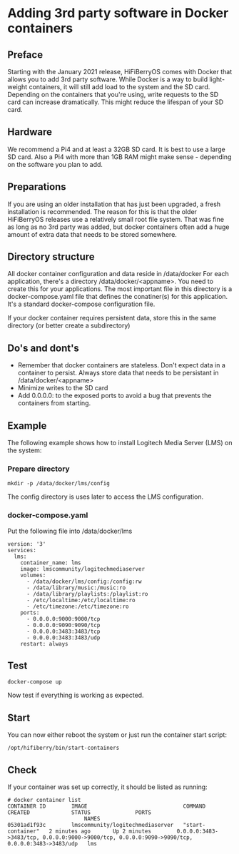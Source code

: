 # Adding 3rd party software in Docker containers

## Preface

Starting with the January 2021 release, HiFiBerryOS comes with Docker that allows you to add 3rd party software. While Docker is a way to build light-weight containers, it will still add load to the system and the SD card.
Depending on the containers that you're using, write requests to the SD card can increase dramatically. This might reduce the lifespan of your SD card. 

## Hardware

We recommend a Pi4 and at least a 32GB SD card. It is best to use a large SD card. Also a Pi4 with more than 1GB RAM might make sense - depending on the software you plan to add.

## Preparations

If you are using an older installation that has just been upgraded, a fresh installation is recommended. The reason for this is that the older HiFiBerryOS releases use a relatively small root file system. That was fine as long as no 3rd party was added, but docker containers often add a huge amount of extra data that needs to be stored somewhere.

## Directory structure

All docker container configuration and data reside in /data/docker
For each application, there's a directory /data/docker/\<appname\>. You need to create this for your applications.
The most important file in this directory is a docker-compose.yaml file that defines the conatiner(s) for this application. It's a standard docker-compose configuration file.

If your docker container requires persistent data, store this in the same directory (or better create a subdirectory)

## Do's and dont's

- Remember that docker containers are stateless. Don't expect data in a container to persist. Always store data that needs to be persistant in /data/docker/\<appname\>
- Minimize writes to the SD card
- Add 0.0.0.0: to the exposed ports to avoid a bug that prevents the containers from starting.

## Example

The following example shows how to install Logitech Media Server (LMS) on the system:

### Prepare directory
```mkdir -p /data/docker/lms
mkdir -p /data/docker/lms/config
```
The config directory is uses later to access the LMS configuration.

### docker-compose.yaml

Put the following file into /data/docker/lms

```
version: '3'
services:
  lms:
    container_name: lms
    image: lmscommunity/logitechmediaserver
    volumes:
      - /data/docker/lms/config:/config:rw
      - /data/library/music:/music:ro
      - /data/library/playlists:/playlist:ro
      - /etc/localtime:/etc/localtime:ro
      - /etc/timezone:/etc/timezone:ro
    ports:
      - 0.0.0.0:9000:9000/tcp
      - 0.0.0.0:9090:9090/tcp
      - 0.0.0.0:3483:3483/tcp
      - 0.0.0.0:3483:3483/udp
    restart: always
```

## Test

```cd /data/docker/lms
docker-compose up
```

Now test if everything is working as expected. 

## Start

You can now either reboot the system or just run the container start script:
```
/opt/hifiberry/bin/start-containers
```

## Check

If your container was set up correctly, it should be listed as running:
```
# docker container list
CONTAINER ID        IMAGE                              COMMAND             CREATED             STATUS              PORTS
                        NAMES
05301ad1f93c        lmscommunity/logitechmediaserver   "start-container"   2 minutes ago       Up 2 minutes        0.0.0.0:3483->3483/tcp, 0.0.0.0:9000->9000/tcp, 0.0.0.0:9090->9090/tcp, 0.0.0.0:3483->3483/udp   lms
```
